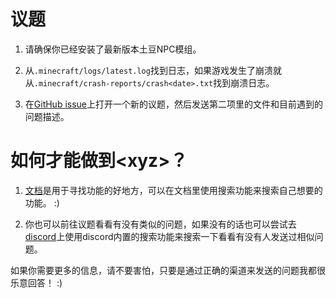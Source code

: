 # 议题

1. 请确保你已经安装了最新版本土豆NPC模组。

2. 从`.minecraft/logs/latest.log`找到日志，如果游戏发生了崩溃就从`.minecraft/crash-reports/crash<date>.txt`找到崩溃日志。

3. 在[GitHub issue](https://github.com/samolego/Taterzens/issues/new/choose)上打开一个新的议题，然后发送第二项里的文件和目前遇到的问题描述。

# 如何才能做到&lt;xyz&gt;？

1. [文档](https://samolego.github.io/Taterzens/)是用于寻找功能的好地方，可以在文档里使用搜索功能来搜索自己想要的功能。 :)

2. 你也可以前往议题看看有没有类似的问题，如果没有的话也可以尝试去[discord](https://discord.gg/9PAesuHFnp)上使用discord内置的搜索功能来搜索一下看看有没有人发送过相似问题。

如果你需要更多的信息，请不要害怕，只要是通过正确的渠道来发送的问题我都很乐意回答！ :)
